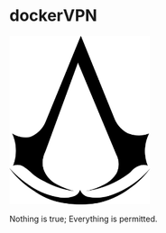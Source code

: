 # dockerVPN

<img src="./logo/AssassinLogo.png" height="300"/>

Nothing is true; Everything is permitted.
